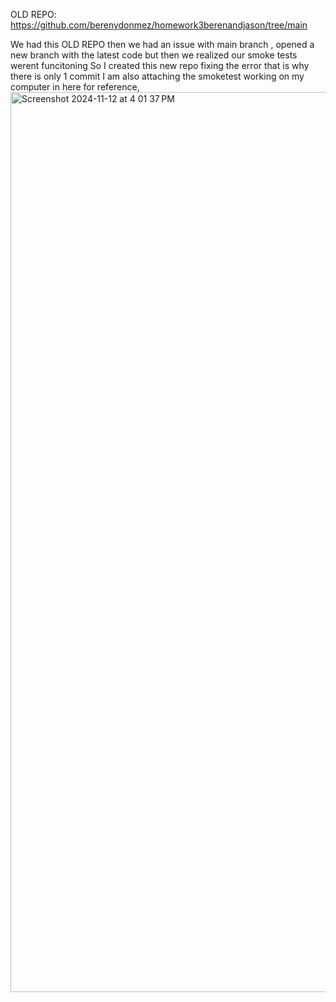OLD REPO: https://github.com/berenydonmez/homework3berenandjason/tree/main

We had this OLD REPO then we had an issue with main branch , opened a new branch with the latest code but then we realized our smoke tests werent funcitoning
So I created this new repo fixing the error that is why there is only 1 commit
I am also attaching the smoketest working on my computer in here for reference,
<img width="1440" alt="Screenshot 2024-11-12 at 4 01 37 PM" src="https://github.com/user-attachments/assets/0c4190fa-4f89-4c47-a568-2d8b92ce8152">
